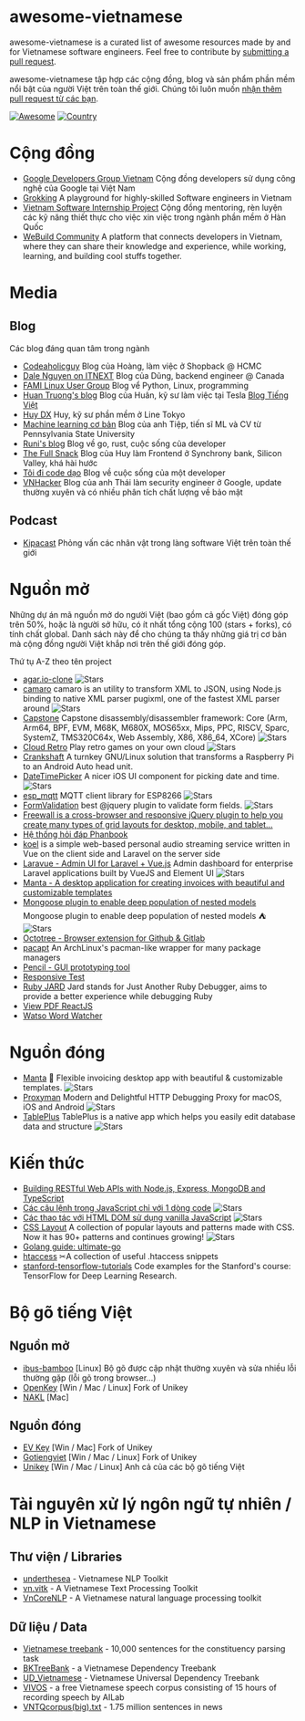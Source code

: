 awesome-vietnamese
==================

awesome-vietnamese is a curated list of awesome resources made by and for Vietnamese software engineers. Feel free to contribute by [submitting a pull request](CONTRIBUTING.md).

awesome-vietnamese tập hợp các cộng đồng, blog và sản phẩm phần mềm nổi bật của người Việt trên toàn thế giới. Chúng tôi luôn muốn [nhận thêm pull request từ các bạn](CONTRIBUTING.md).

[![Awesome](https://cdn.rawgit.com/sindresorhus/awesome/d7305f38d29fed78fa85652e3a63e154dd8e8829/media/badge.svg)](https://github.com/sindresorhus/awesome)
[![Country](https://img.shields.io/badge/country-vietnam-blue.svg)](https://github.com/thanhphu/awesome-vietnamese)

# Cộng đồng
- [Google Developers Group Vietnam](https://linkedin.com/company/google-developer-groups-vietnam-gdg-vietnam-) Cộng đồng developers sử dụng công nghệ của Google tại Việt Nam
- [Grokking](https://www.grokking.org/) A playground for highly-skilled Software engineers in Vietnam
- [Vietnam Software Internship Project](https://netviet.kr/vsip) Cộng đồng mentoring, rèn luyện các kỹ năng thiết thực cho việc xin việc trong ngành phần mềm ở Hàn Quốc
- [WeBuild Community](https://webuild.community/) A platform that connects developers in Vietnam, where they can share their knowledge and experience, while working, learning, and building cool stuffs together.

# Media

## Blog
Các blog đáng quan tâm trong ngành
- [Codeaholicguy](https://codeaholicguy.com/) Blog của Hoàng, làm việc ở Shopback @ HCMC
- [Dale Nguyen on ITNEXT](https://itnext.io/@dalenguyen) Blog của Dũng, backend engineer @ Canada
- [FAMI Linux User Group](https://www.familug.org/) Blog vể Python, Linux, programming
- [Huan Truong's blog](http://www.tnhh.net/) Blog của Huân, kỹ sư làm việc tại Tesla [Blog Tiếng Việt](http://wasabi.spiderum.com/)
- [Huy DX](https://huydx.com/) Huy, kỹ sư phần mềm ở Line Tokyo
- [Machine learning cơ bản](https://machinelearningcoban.com/) Blog của anh Tiệp, tiến sĩ ML và CV từ Pennsylvania State University
- [Runi's blog](http://runikitkat.com/) Blog về go, rust, cuộc sống của developer
- [The Full Snack](https://thefullsnack.com) Blog của Huy làm Frontend ở Synchrony bank, Silicon Valley, khá hài hước
- [Tôi đi code dạo](https://toidicodedao.com) Blog về cuộc sống của một developer
- [VNHacker](https://vnhacker.blogspot.com/) Blog của anh Thái làm security engineer ở Google, update thường xuyên và có nhiều phân tích chất lượng về bảo mật

## Podcast
- [Kipacast](https://kipacast.info) Phỏng vấn các nhân vật trong làng software Việt trên toàn thế giới

# Nguồn mở

Những dự án mã nguồn mở do người Việt (bao gồm cả gốc Việt) đóng góp trên 50%, hoặc là người sở hữu, có ít nhất tổng cộng 100 (stars + forks), có tính chất global. Danh sách này để cho chúng ta thấy những giá trị cơ bản mà cộng đồng người Việt khắp nơi trên thế giới đóng góp.

Thứ tụ A-Z theo tên project

- [agar.io-clone](https://github.com/huytd/agar.io-clone) ![Stars](https://img.shields.io/github/stars/huytd/agar.io-clone.svg?style=flat-square)
- [camaro](https://github.com/tuananh/camaro)  camaro is an utility to transform XML to JSON, using Node.js binding to native XML parser pugixml, one of the fastest XML parser around ![Stars](https://img.shields.io/github/stars/tuananh/camaro.svg?style=flat-square)
- [Capstone](https://github.com/aquynh/capstone) Capstone disassembly/disassembler framework: Core (Arm, Arm64, BPF, EVM, M68K, M680X, MOS65xx, Mips, PPC, RISCV, Sparc, SystemZ, TMS320C64x, Web Assembly, X86, X86_64, XCore) ![Stars](https://img.shields.io/github/stars/aquynh/capstone.svg?style=flat-square)
- [Cloud Retro](https://github.com/giongto35/cloud-game) Play retro games on your own cloud ![Stars](https://img.shields.io/github/stars/giongto35/cloud-game.svg?style=flat-square)
- [Crankshaft](https://github.com/opencardev/crankshaft) A turnkey GNU/Linux solution that transforms a Raspberry Pi to an Android Auto head unit.
- [DateTimePicker](https://github.com/itsmeichigo/DateTimePicker) A nicer iOS UI component for picking date and time. ![Stars](https://img.shields.io/github/stars/itsmeichigo/DateTimePicker.svg?style=flat-square)
- [esp_mqtt](https://github.com/tuanpmt/esp_mqtt) MQTT client library for ESP8266 ![Stars](https://img.shields.io/github/stars/tuanpmt/esp_mqtt.svg?style=flat-square)
- [FormValidation](https://github.com/formvalidation/formvalidation) best @jquery plugin to validate form fields. ![Stars](https://img.shields.io/github/stars/formvalidation/formvalidation.svg?style=flat-square)
- [Freewall is a cross-browser and responsive jQuery plugin to help you create many types of grid layouts for desktop, mobile, and tablet...](https://github.com/kombai/freewall)
- [Hệ thống hỏi đáp Phanbook](http://phanbook.com/en/)
- [koel](https://github.com/phanan/koel) is a simple web-based personal audio streaming service written in Vue on the client side and Laravel on the server side
- [Laravue - Admin UI for Laravel + Vue.js](https://github.com/tuandm/laravue) Admin dashboard for enterprise Laravel applications built by VueJS and Element UI  ![Stars](https://img.shields.io/github/stars/tuandm/laravue.svg?style=flat-square)
- [Manta - A desktop application for creating invoices with beautiful and customizable templates](https://github.com/hql287/Manta)
- [Mongoose plugin to enable deep population of nested models](https://github.com/buunguyen/mongoose-deep-populate) Mongoose plugin to enable deep population of nested models ⛺ ![Stars](https://img.shields.io/github/stars/buunguyen/mongoose-deep-populate.svg?style=flat-square)
- [Octotree - Browser extension for Github & Gitlab](https://github.com/buunguyen/octotree)
- [pacapt](https://github.com/icy/pacapt) An ArchLinux's pacman-like wrapper for many package managers
- [Pencil - GUI prototyping tool](https://github.com/evolus/pencil)
- [Responsive Test](https://github.com/nghuuphuoc/responsivetest)
- [Ruby JARD](https://github.com/nguyenquangminh0711/ruby_jard) Jard stands for Just Another Ruby Debugger, aims to provide a better experience while debugging Ruby
- [View PDF ReactJS](https://github.com/phuoc-ng/react-pdf-viewer)
- [Watso Word Watcher](https://github.com/dannguyen/watson-word-watcher)


# Nguồn đóng
- [Manta](https://github.com/hql287/Manta) 🎉 Flexible invoicing desktop app with beautiful & customizable templates. ![Stars](https://img.shields.io/github/stars/hql287/Manta.svg?style=flat-square)
- [Proxyman](https://github.com/ProxymanApp/Proxyman)  Modern and Delightful HTTP Debugging Proxy for macOS, iOS and Android ![Stars](https://img.shields.io/github/stars/ProxymanApp/Proxyman.svg?style=flat-square)
- [TablePlus](https://github.com/TablePlus/TablePlus)  TablePlus is a native app which helps you easily edit database data and structure ![Stars](https://img.shields.io/github/stars/TablePlus/TablePlus.svg?style=flat-square)

# Kiến thức
- [Building RESTful Web APIs with Node.js, Express, MongoDB and TypeScript](https://restful-api-node-typescript.books.dalenguyen.me/en/latest/)
- [Các câu lệnh trong JavaScript chỉ với 1 dòng code](https://github.com/phuoc-ng/1loc) ![Stars](https://img.shields.io/github/stars/phuoc-ng/1loc.svg?style=flat-square)
- [Các thao tác với HTML DOM sử dụng vanilla JavaScript](https://github.com/phuoc-ng/html-dom) ![Stars](https://img.shields.io/github/stars/phuoc-ng/html-dom.svg?style=flat-square)
- [CSS Layout](https://github.com/phuoc-ng/csslayout) A collection of popular layouts and patterns made with CSS. Now it has 90+ patterns and continues growing! ![Stars](https://img.shields.io/github/stars/phuoc-ng/csslayout.svg?style=flat-square)
- [Golang guide: ultimate-go](https://github.com/hoanhan101/ultimate-go)
- [htaccess](https://github.com/phanan/htaccess) ✂A collection of useful .htaccess snippets
- [stanford-tensorflow-tutorials](https://github.com/chiphuyen/stanford-tensorflow-tutorials) Code examples for the Stanford's course: TensorFlow for Deep Learning Research.

# Bộ gõ tiếng Việt

## Nguồn mở
- [ibus-bamboo](https://github.com/BambooEngine/ibus-bamboo) [Linux] Bộ gõ được cập nhật thường xuyên và sửa nhiều lỗi thường gặp (lỗi gõ trong browser...)
- [OpenKey](https://github.com/tuyenvm/OpenKey) [Win / Mac / Linux] Fork of Unikey
- [NAKL](https://github.com/huyphan/NAKL) [Mac]

## Nguồn đóng
- [EV Key](https://evkeyvn.com/) [Win / Mac] Fork of Unikey
- [Gotiengviet](https://www.trankynam.com/gotv) [Win / Mac / Linux] Fork of Unikey
- [Unikey](https://www.unikey.org/linux.html) [Win / Mac / Linux] Anh cả của các bộ gõ tiếng Việt

# Tài nguyên xử lý ngôn ngữ tự nhiên / NLP in Vietnamese

## Thư viện / Libraries

- [underthesea](https://github.com/undertheseanlp/underthesea) - Vietnamese NLP Toolkit
- [vn.vitk](https://github.com/phuonglh/vn.vitk) - A Vietnamese Text Processing Toolkit
- [VnCoreNLP](https://github.com/vncorenlp/VnCoreNLP) - A Vietnamese natural language processing toolkit

## Dữ liệu / Data

- [Vietnamese treebank](https://vlsp.hpda.vn/demo/?page=resources&lang=en) - 10,000 sentences for the constituency parsing task
- [BKTreeBank](https://arxiv.org/pdf/1710.05519.pdf) - a Vietnamese Dependency Treebank
- [UD_Vietnamese](https://github.com/UniversalDependencies/UD_Vietnamese-VTB) - Vietnamese Universal Dependency Treebank
- [VIVOS](https://ailab.hcmus.edu.vn/vivos/) - a free Vietnamese speech corpus consisting of 15 hours of recording speech by AILab
- [VNTQcorpus(big).txt](http://viet.jnlp.org/download-du-lieu-tu-vung-corpus) - 1.75 million sentences in news
